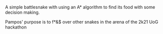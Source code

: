 A simple battlesnake with using an A* algorithm to find its food with some decision making. 

Pampos' purpose is to f*&$ over other snakes in the arena of the 2k21 UoG hackathon 
